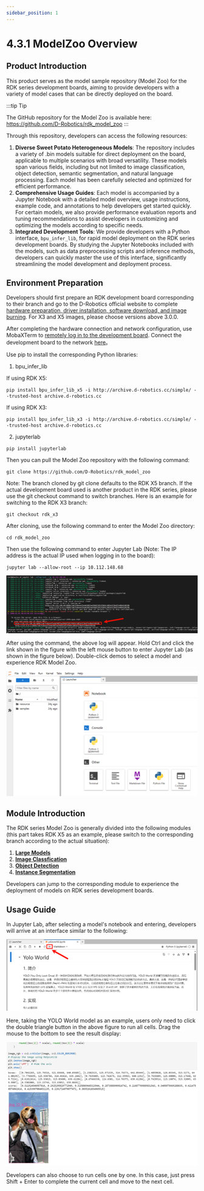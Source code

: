 ```yaml
---
sidebar_position: 1
---
```


# 4.3.1 ModelZoo Overview

## Product Introduction

This product serves as the model sample repository (Model Zoo) for the RDK series development boards, aiming to provide developers with a variety of model cases that can be directly deployed on the board.

:::tip Tip

The GitHub repository for the Model Zoo is available here: https://github.com/D-Robotics/rdk_model_zoo
:::

Through this repository, developers can access the following resources:

1. **Diverse Sweet Potato Heterogeneous Models**: The repository includes a variety of .bin models suitable for direct deployment on the board, applicable to multiple scenarios with broad versatility. These models span various fields, including but not limited to image classification, object detection, semantic segmentation, and natural language processing. Each model has been carefully selected and optimized for efficient performance.
2. **Comprehensive Usage Guides**: Each model is accompanied by a Jupyter Notebook with a detailed model overview, usage instructions, example code, and annotations to help developers get started quickly. For certain models, we also provide performance evaluation reports and tuning recommendations to assist developers in customizing and optimizing the models according to specific needs.
3. **Integrated Development Tools**: We provide developers with a Python interface, `bpu_infer_lib`, for rapid model deployment on the RDK series development boards. By studying the Jupyter Notebooks included with the models, such as data preprocessing scripts and inference methods, developers can quickly master the use of this interface, significantly streamlining the model development and deployment process.

## Environment Preparation

Developers should first prepare an RDK development board corresponding to their branch and go to the D-Robotics official website to complete [hardware preparation, driver installation, software download, and image burning](https://developer.d-robotics.cc/rdk_doc/en/install_os). For X3 and X5 images, please choose versions above 3.0.0.

After completing the hardware connection and network configuration, use MobaXTerm to [remotely log in to the development board](https://developer.d-robotics.cc/rdk_doc/Quick_start/remote_login). Connect the development board to the network [here](https://developer.d-robotics.cc/rdk_doc/en/System_configuration/network_blueteeth)。

Use pip to install the corresponding Python libraries:

1. bpu_infer_lib

If using RDK X5:
```
pip install bpu_infer_lib_x5 -i http://archive.d-robotics.cc/simple/ --trusted-host archive.d-robotics.cc
```

If using RDK X3:
```
pip install bpu_infer_lib_x3 -i http://archive.d-robotics.cc/simple/ --trusted-host archive.d-robotics.cc
```

2. jupyterlab
```
pip install jupyterlab
```

Then you can pull the Model Zoo repository with the following command:
```
git clone https://github.com/D-Robotics/rdk_model_zoo
```

Note: The branch cloned by git clone defaults to the RDK X5 branch. If the actual development board used is another product in the RDK series, please use the git checkout command to switch branches. Here is an example for switching to the RDK X3 branch:

```
git checkout rdk_x3
```

After cloning, use the following command to enter the Model Zoo directory:
```
cd rdk_model_zoo
```

Then use the following command to enter Jupyter Lab (Note: The IP address is the actual IP used when logging in to the board):
```
jupyter lab --allow-root --ip 10.112.148.68
```
![](/../static/img/04_Algorithm_Application/03_model_zoo/image/jupyter_start.png)

After using the command, the above log will appear. Hold Ctrl and click the link shown in the figure with the left mouse button to enter Jupyter Lab (as shown in the figure below). Double-click demos to select a model and experience RDK Model Zoo.

![](/../static/img/04_Algorithm_Application/03_model_zoo/image/into_jupyter.png)

## Module Introduction

The RDK series Model Zoo is generally divided into the following modules (this part takes RDK X5 as an example, please switch to the corresponding branch according to the actual situation):

1. **[Large Models](https://github.com/D-Robotics/rdk_model_zoo/tree/main/demos/llm)**
2. **[Image Classfication](https://github.com/D-Robotics/rdk_model_zoo/tree/main/demos/classification)**
3. **[Object Detection](https://github.com/D-Robotics/rdk_model_zoo/tree/main/demos/detect)**
4. **[Instance Segmentation](https://github.com/D-Robotics/rdk_model_zoo/tree/main/demos/Instance_Segmentation)**

Developers can jump to the corresponding module to experience the deployment of models on RDK series development boards.

## Usage Guide

In Jupyter Lab, after selecting a model's notebook and entering, developers will arrive at an interface similar to the following:

![](/../static/img/04_Algorithm_Application/03_model_zoo/image/basic_usage.png)

Here, taking the YOLO World model as an example, users only need to click the double triangle button in the above figure to run all cells. Drag the mouse to the bottom to see the result display:

![](/../static/img/04_Algorithm_Application/03_model_zoo/image/basic_usage_res.png)

Developers can also choose to run cells one by one. In this case, just press Shift + Enter to complete the current cell and move to the next cell.